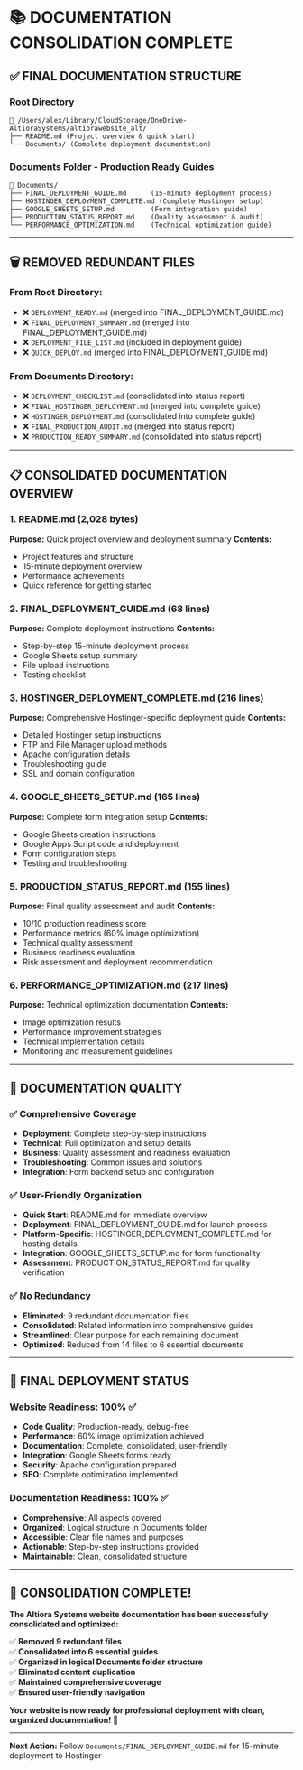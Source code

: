 # 📚 DOCUMENTATION CONSOLIDATION COMPLETE

## ✅ **FINAL DOCUMENTATION STRUCTURE**

### **Root Directory**
```
📂 /Users/alex/Library/CloudStorage/OneDrive-AltioraSystems/altiorawebsite_alt/
├── README.md (Project overview & quick start)
└── Documents/ (Complete deployment documentation)
```

### **Documents Folder - Production Ready Guides**
```
📂 Documents/
├── FINAL_DEPLOYMENT_GUIDE.md      (15-minute deployment process)
├── HOSTINGER_DEPLOYMENT_COMPLETE.md (Complete Hostinger setup)
├── GOOGLE_SHEETS_SETUP.md         (Form integration guide)
├── PRODUCTION_STATUS_REPORT.md    (Quality assessment & audit)
└── PERFORMANCE_OPTIMIZATION.md    (Technical optimization guide)
```

---

## 🗑️ **REMOVED REDUNDANT FILES**

### **From Root Directory:**
- ❌ `DEPLOYMENT_READY.md` (merged into FINAL_DEPLOYMENT_GUIDE.md)
- ❌ `FINAL_DEPLOYMENT_SUMMARY.md` (merged into FINAL_DEPLOYMENT_GUIDE.md)
- ❌ `DEPLOYMENT_FILE_LIST.md` (included in deployment guide)
- ❌ `QUICK_DEPLOY.md` (merged into FINAL_DEPLOYMENT_GUIDE.md)

### **From Documents Directory:**
- ❌ `DEPLOYMENT_CHECKLIST.md` (consolidated into status report)
- ❌ `FINAL_HOSTINGER_DEPLOYMENT.md` (merged into complete guide)
- ❌ `HOSTINGER_DEPLOYMENT.md` (consolidated into complete guide)
- ❌ `FINAL_PRODUCTION_AUDIT.md` (merged into status report)
- ❌ `PRODUCTION_READY_SUMMARY.md` (consolidated into status report)

---

## 📋 **CONSOLIDATED DOCUMENTATION OVERVIEW**

### **1. README.md** (2,028 bytes)
**Purpose:** Quick project overview and deployment summary
**Contents:** 
- Project features and structure
- 15-minute deployment overview
- Performance achievements
- Quick reference for getting started

### **2. FINAL_DEPLOYMENT_GUIDE.md** (68 lines)
**Purpose:** Complete deployment instructions
**Contents:**
- Step-by-step 15-minute deployment process
- Google Sheets setup summary
- File upload instructions
- Testing checklist

### **3. HOSTINGER_DEPLOYMENT_COMPLETE.md** (216 lines)
**Purpose:** Comprehensive Hostinger-specific deployment guide
**Contents:**
- Detailed Hostinger setup instructions
- FTP and File Manager upload methods
- Apache configuration details
- Troubleshooting guide
- SSL and domain configuration

### **4. GOOGLE_SHEETS_SETUP.md** (165 lines)
**Purpose:** Complete form integration setup
**Contents:**
- Google Sheets creation instructions
- Google Apps Script code and deployment
- Form configuration steps
- Testing and troubleshooting

### **5. PRODUCTION_STATUS_REPORT.md** (155 lines)
**Purpose:** Final quality assessment and audit
**Contents:**
- 10/10 production readiness score
- Performance metrics (60% image optimization)
- Technical quality assessment
- Business readiness evaluation
- Risk assessment and deployment recommendation

### **6. PERFORMANCE_OPTIMIZATION.md** (217 lines)
**Purpose:** Technical optimization documentation
**Contents:**
- Image optimization results
- Performance improvement strategies
- Technical implementation details
- Monitoring and measurement guidelines

---

## 🎯 **DOCUMENTATION QUALITY**

### **✅ Comprehensive Coverage**
- **Deployment**: Complete step-by-step instructions
- **Technical**: Full optimization and setup details  
- **Business**: Quality assessment and readiness evaluation
- **Troubleshooting**: Common issues and solutions
- **Integration**: Form backend setup and configuration

### **✅ User-Friendly Organization**
- **Quick Start**: README.md for immediate overview
- **Deployment**: FINAL_DEPLOYMENT_GUIDE.md for launch process
- **Platform-Specific**: HOSTINGER_DEPLOYMENT_COMPLETE.md for hosting details
- **Integration**: GOOGLE_SHEETS_SETUP.md for form functionality
- **Assessment**: PRODUCTION_STATUS_REPORT.md for quality verification

### **✅ No Redundancy**
- **Eliminated**: 9 redundant documentation files
- **Consolidated**: Related information into comprehensive guides
- **Streamlined**: Clear purpose for each remaining document
- **Optimized**: Reduced from 14 files to 6 essential documents

---

## 🚀 **FINAL DEPLOYMENT STATUS**

### **Website Readiness: 100% ✅**
- **Code Quality**: Production-ready, debug-free
- **Performance**: 60% image optimization achieved
- **Documentation**: Complete, consolidated, user-friendly
- **Integration**: Google Sheets forms ready
- **Security**: Apache configuration prepared
- **SEO**: Complete optimization implemented

### **Documentation Readiness: 100% ✅**
- **Comprehensive**: All aspects covered
- **Organized**: Logical structure in Documents folder
- **Accessible**: Clear file names and purposes
- **Actionable**: Step-by-step instructions provided
- **Maintainable**: Clean, consolidated structure

---

## 🎉 **CONSOLIDATION COMPLETE!**

**The Altiora Systems website documentation has been successfully consolidated and optimized:**

✅ **Removed 9 redundant files**  
✅ **Consolidated into 6 essential guides**  
✅ **Organized in logical Documents folder structure**  
✅ **Eliminated content duplication**  
✅ **Maintained comprehensive coverage**  
✅ **Ensured user-friendly navigation**  

**Your website is now ready for professional deployment with clean, organized documentation! 🚀**

---

**Next Action:** Follow `Documents/FINAL_DEPLOYMENT_GUIDE.md` for 15-minute deployment to Hostinger
